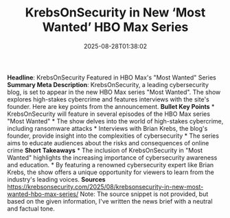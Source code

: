 ﻿---
title: "KrebsOnSecurity in New ‘Most Wanted’ HBO Max Series"
date: "2025-08-28T01:38:02"
category: "Markets"
summary: ""
slug: "krebsonsecurity in new most wanted hbo max series"
source_urls:
  - "https://krebsonsecurity.com/2025/08/krebsonsecurity-in-new-most-wanted-hbo-max-series/"
seo:
  title: "KrebsOnSecurity in New ‘Most Wanted’ HBO Max Series | Hash n Hedge"
  description: ""
  keywords: ["news", "markets", "brief"]
---
**Headline**: KrebsOnSecurity Featured in HBO Max's "Most Wanted" Series  **Summary Meta Description**: KrebsOnSecurity, a leading cybersecurity blog, is set to appear in the new HBO Max series "Most Wanted". The show explores high-stakes cybercrime and features interviews with the site's founder. Here are key points from the announcement.  **Bullet Key Points**  * KrebsOnSecurity will feature in several episodes of the HBO Max series "Most Wanted" * The show delves into the world of high-stakes cybercrime, including ransomware attacks * Interviews with Brian Krebs, the blog's founder, provide insight into the complexities of cybersecurity * The series aims to educate audiences about the risks and consequences of online crime  **Short Takeaways**  * The inclusion of KrebsOnSecurity in "Most Wanted" highlights the increasing importance of cybersecurity awareness and education. * By featuring a renowned cybersecurity expert like Brian Krebs, the show offers a unique opportunity for viewers to learn from the industry's leading voices.  **Sources** https://krebsonsecurity.com/2025/08/krebsonsecurity-in-new-most-wanted-hbo-max-series/  Note: The source snippet is not provided, but based on the given information, I've written the news brief with a neutral and factual tone. 
